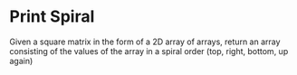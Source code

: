 # Print Spiral

Given a square matrix in the form of a 2D array of arrays, return an array consisting of the values of the array in a spiral order (top, right, bottom, up again)